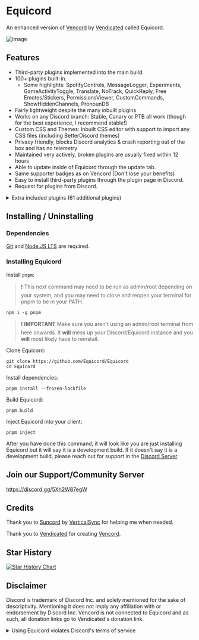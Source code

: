 # Equicord

An enhanced version of [Vencord](https://github.com/Vendicated/Vencord) by [Vendicated](https://github.com/Vendicated) called Equicord.

![image](https://github.com/Equicord/Equicord/assets/78185467/81707ad9-3a04-4f76-88a0-60ee70684f81)

## Features

-   Third-party plugins implemented into the main build.
-   100+ plugins built-in.
    -   Some highlights: SpotifyControls, MessageLogger, Experiments, GameActivityToggle, Translate, NoTrack, QuickReply, Free Emotes/Stickers, PermissionsViewer,
        CustomCommands, ShowHiddenChannels, PronounDB
-   Fairly lightweight despite the many inbuilt plugins
-   Works on any Discord branch: Stable, Canary or PTB all work (though for the best experience, I recommend stable!)
-   Custom CSS and Themes: Inbuilt CSS editor with support to import any CSS files (including BetterDiscord themes)
-   Privacy friendly, blocks Discord analytics & crash reporting out of the box and has no telemetry
-   Maintained very actively, broken plugins are usually fixed within 12 hours
-   Able to update inside of Equicord through the update tab.
-   Same supporter badges as on Vencord (Don't lose your benefits)
-   Easy to install third-party plugins through the plugin page in Discord.
-   Request for plugins from Discord.

<details>
<summary>Extra included plugins (61 additional plugins)</summary>

- AllCallTimers by MaxHerbold and D3SOX
- AltKrispSwitch by newwares
- AmITyping by MrDiamond
- Anammox by Kyuuhachi
- DecodeBase64 by ThePirateStoner
- BetterActivities by D3SOX, Arjix, AutumnVN
- BetterBanReasons by Inbestigator
- BetterQuickReact by Ven and Sqaaakoi
- BlockKrsip by D3SOX
- BypassDND by Inbestigator
- CleanChannelName by AutumnVN
- ColorMessage by Kyuuhachi
- CommandPalette by Ethan
- CopyUserMention by Cortex and castdrian
- CustomAppIcons by Happy Enderman and SerStars
- CustomSounds by ScattrdBlade
- DeadMembers by Kyuuhachi
- DiscordColorways by DaBluLite
- DNDWhilePlaying by thororen
- DoNotLeak by Perny
- DoubleCounterBypass by nyx
- EmojiDumper by Cortex, Samwich, Woosh
- Encryptcord by Inbestigator
- EquicordCSS by FoxStorm1 and thororen (and all respective css developers)
- ExportContacts by dat_insanity
- FindReply by newwares
- FriendshipRanks by Samwich
- GensokyoRadioRPC by RyanCaoDev and Prince527
- GlobalBadges by HypedDomi and Hosted by Wolfie
- GodMode by Tolgchu
- GrammarFix by unstream
- HideMessage by Hanzy
- HolyNotes by Wolfie
- Hop On by ImLvna
- IgnoreTerms by D3SOX
- IRememberYou by zoodogood
- KeyboardSounds by HypedDomi
- KeywordNotify by camila314
- MediaDownloader by Colorman
- Meow by Samwich
- MessageLinkTooltip by Kyuuhachi
- MessageLoggerEnhanced by Aria
- ModalFade by Kyuuhachi
- NewPluginsManager by Sqaaakoi
- noAppsAllowed by kvba
- NoModalAnimation by AutumnVN
- NoNitroUpsell by thororen
- NotificationTitle by Kyuuhachi
- NotifyUserChanges by D3SOX
- OnePingPerDM by ProffDea
- PhilsBetterMicrophone by Philhk
- PhilsBetterScreenshare by Philhk and walrus
- PhilsPluginLibrary by Philhk
- PlatformSpoofer by Drag
- PurgeMessages by bhop and nyx
- Quest Completer by HappyEnderman, SerStars, thororen
- QuestionMarkReplacement by nyx
- RepeatMessage by Tolgchu
- ReplaceActivityTypes by Nyako
- ReplyPingControl by ant0n and MrDiamond
- ScreenRecorder by AutumnVN
- SearchFix by Jaxx
- SekaiStickers by MaiKokain
- ServerSearch by camila314
- ShowBadgesInChat by Inbestigator and KrystalSkull
- Slap by Korbo
- SoundBoardLogger by Moxxie, fres, echo, thororen
- TalkInReverse by Tolgchu
- TeX by Kyuuhachi
- ThemeLibrary by Fafa
- Title by Kyuuhachi
- TosuRPC by AutumnVN
- Translate+ by Prince527 (Using Translate by Ven)
- UnlimitedAccounts by Balaclava and thororen
- UserPFP by nexpid and thororen
- VCSupport by thororen
- VencordRPC by AutumnVN
- ViewRaw2 by Kyuuhachi
- VoiceChatUtilities by Dams and D3SOX
- WebpackTarball by Kyuuhachi
- WhosWatching by fres
- Woof by Samwich
- YoutubeDescription by arHSM

</details>


## Installing / Uninstalling

### Dependencies
[Git](https://git-scm.com/download) and [Node.JS LTS](https://nodejs.dev/en/) are required.

### Installing Equicord

Install `pnpm`:

> :exclamation: This next command may need to be run as admin/root depending on your system, and you may need to close and reopen your terminal for pnpm to be in your PATH.

```shell
npm i -g pnpm
```

> :exclamation: **IMPORTANT** Make sure you aren't using an admin/root terminal from here onwards. It **will** mess up your Discord/Equicord instance and you **will** most likely have to reinstall.

Clone Equicord:

```shell
git clone https://github.com/Equicord/Equicord
cd Equicord
```

Install dependencies:

```shell
pnpm install --frozen-lockfile
```

Build Equicord:

```shell
pnpm build
```
Inject Equicord into your client:

```shell
pnpm inject
```
After you have done this command, it will look like you are just installing Equicord but it will say it is a development build. If it doesn't say it is a development build, please reach out for support in the [Discord Server](https://discord.gg/5Xh2W87egW)

## Join our Support/Community Server

https://discord.gg/5Xh2W87egW

## Credits

Thank you to [Suncord](https://github.com/verticalsync/Suncord) by [VerticalSync](https://github.com/verticalsync) for helping me when needed.

Thank you to [Vendicated](https://github.com/Vendicated) for creating [Vencord](https://github.com/Vendicated/Vencord).

## Star History

<a href="https://star-history.com/#Equicord/Equicord&Timeline">
  <picture>
    <source media="(prefers-color-scheme: dark)" srcset="https://api.star-history.com/svg?repos=Equicord/Equicord&type=Timeline&theme=dark" />
    <source media="(prefers-color-scheme: light)" srcset="https://api.star-history.com/svg?repos=Equicord/Equicord&type=Timeline" />
    <img alt="Star History Chart" src="https://api.star-history.com/svg?repos=Equicord/Equicord&type=Timeline" />
  </picture>
</a>

## Disclaimer

Discord is trademark of Discord Inc. and solely mentioned for the sake of descriptivity.
Mentioning it does not imply any affiliation with or endorsement by Discord Inc.
Vencord is not connected to Equicord and as such, all donation links go to Vendicated's donation link.

<details>
<summary>Using Equicord violates Discord's terms of service</summary>

Client modifications are against Discord’s Terms of Service.

However, Discord is pretty indifferent about them and there are no known cases of users getting banned for using client mods! So you should generally be fine if you don’t use plugins that implement abusive behaviour. But no worries, all inbuilt plugins are safe to use!

Regardless, if your account is essential to you and getting disabled would be a disaster for you, you should probably not use any client mods (not exclusive to Equicord), just to be safe

Additionally, make sure not to post screenshots with Equicord in a server where you might get banned for it

</details>
